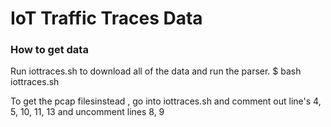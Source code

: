 # IoT Traffic Traces Data

### How to get data
Run iottraces.sh to download all of the data and run the parser.
$ bash iottraces.sh

To get the pcap filesinstead , go into iottraces.sh and comment out line's 4, 5, 10, 11, 13 and uncomment lines 8, 9
